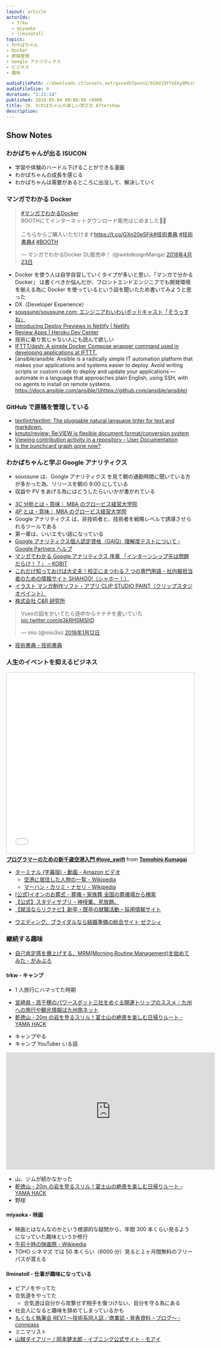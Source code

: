 ```yaml
---
layout: article
actorIds:
  - trkw
  - miyaoka
  - llminatoll
topics:
- わかばちゃん
- Docker
- 原稿管理
- Google アナリティクス
- ビジネス
- 趣味

audioFilePath: //downloads.ctfassets.net/gvze4h7pavn2/920djDYYsEky0MsiUcyGQ/3d68485fa4205c61cbe9fbb2c573d72b/39.mp3
audioFileSize: 0
duration: "1:21:14"
published: 2018-05-04 00:00:00 +0900
title: 39. わかばちゃんの楽しい学び方 Aftershow
description:
---
```


## Show Notes

### わかばちゃんが出る ISUCON

* 学習や体験のハードル下げることができる漫画
* わかばちゃんの成長を感じる
* わかばちゃんは需要があるところに出没して、解決していく

### マンガでわかる Docker

<blockquote class="twitter-tweet" data-lang="ja"><p lang="ja" dir="ltr"><a href="https://twitter.com/hashtag/%E3%83%9E%E3%83%B3%E3%82%AC%E3%81%A7%E3%82%8F%E3%81%8B%E3%82%8BDocker?src=hash&amp;ref_src=twsrc%5Etfw">#マンガでわかるDocker</a> <br>BOOTHにてインターネットダウンロード販売はじめました🎉✨<br><br>こちらからご購入いただけます<a href="https://t.co/GXn20eSFjk">https://t.co/GXn20eSFjk</a><a href="https://twitter.com/hashtag/%E6%8A%80%E8%A1%93%E6%9B%B8%E5%85%B8?src=hash&amp;ref_src=twsrc%5Etfw">#技術書典</a> <a href="https://twitter.com/hashtag/%E6%8A%80%E8%A1%93%E6%9B%B8%E5%85%B84?src=hash&amp;ref_src=twsrc%5Etfw">#技術書典4</a> <a href="https://twitter.com/hashtag/BOOTH?src=hash&amp;ref_src=twsrc%5Etfw">#BOOTH</a></p>&mdash; マンガでわかるDocker DL販売中！ (@webdesignManga) <a href="https://twitter.com/webdesignManga/status/988207935766450177?ref_src=twsrc%5Etfw">2018年4月23日</a></blockquote>
<script async src="https://platform.twitter.com/widgets.js" charset="utf-8"></script>

* Docker を使う人は自学自習していくタイプが多いと思い、「マンガで分かる Docker」 は書くべきか悩んだが、フロントエンドエンジニアでも開発環境を揃える為に Docker を使っているという話を聞いたため書いてみようと思った
* DX（Developer Experience）
* [soussune/soussune.com: エンジニアわいわいポッドキャスト「そうっすね」](https://github.com/soussune/soussune.com)
* [Introducing Deploy Previews in Netlify | Netlify](https://www.netlify.com/blog/2016/07/20/introducing-deploy-previews-in-netlify/)
* [Review Apps | Heroku Dev Center](https://devcenter.heroku.com/articles/github-integration-review-apps)
* 技術に乗り気じゃない人にも読んで欲しい
* [IFTTT/dash: A simple Docker Compose wrapper command used in developing applications at IFTTT.](https://github.com/IFTTT/dash)
* [ansible/ansible: Ansible is a radically simple IT automation platform that makes your applications and systems easier to deploy. Avoid writing scripts or custom code to deploy and update your applications — automate in a language that approaches plain English, using SSH, with no agents to install on remote systems. https://docs.ansible.com/ansible/](https://github.com/ansible/ansible)

### GitHub で原稿を管理している

* [textlint/textlint: The pluggable natural language linter for text and markdown.](https://github.com/textlint/textlint)
* [kmuto/review: Re:VIEW is flexible document format/conversion system](https://github.com/kmuto/review)
* [Viewing contribution activity in a repository - User Documentation](https://help.github.com/articles/viewing-contribution-activity-in-a-repository/)
* [Is the punchcard graph gone now?](https://www.reddit.com/r/github/comments/768oqr/is_the_punchcard_graph_gone_now/dotrc1n/)

### わかばちゃんと学ぶ Google アナリティクス

* soussune は、Google アナリティクス を見て朝の通勤時間に聞いている方が多かった為、リリースを朝の 9:00 にしている
* 収益や PV をあげる為にはどうしたらいいかが書かれている

- [3C 分析とは・意味｜ MBA のグロービス経営大学院](https://mba.globis.ac.jp/about_mba/glossary/detail-12524.html)
- [4P とは・意味｜ MBA のグロービス経営大学院](https://mba.globis.ac.jp/about_mba/glossary/detail-11607.html)
- Google アナリティクス は、非技術者と、技術者を戦略レベルで誘導させられるツールである
- 第一章は、いいエモい話になっている
- [Google アナリティクス個人認定資格（GAIQ）理解度テストについて - Google Partners ヘルプ](https://support.google.com/partners/answer/6089828?hl=ja)
- [マンガでわかる Google アナリティクス 序章 「インターンシップ先は問題だらけ！？」 – KOBIT](https://kobit.in/archives/9507)
- [これだけ知っておけば大丈夫！校正にまつわる 7 つの専門用語 - 社内報担当者のための情報サイト SHAHOO!（シャホー！）](http://shahoo.jp/series/lesson/lesson94.html)
- [イラスト マンガ制作ソフト・アプリ CLIP STUDIO PAINT（クリップスタジオペイント）](https://www.clipstudio.net/)
- [株式会社 C&R 研究所](http://www.c-r.com/)

<blockquote class="twitter-tweet" data-lang="ja"><p lang="ja" dir="ltr">Vuexの図をかいてたら途中からナナチを書いていた <a href="https://t.co/p3kRHSMShD">pic.twitter.com/p3kRHSMShD</a></p>&mdash; mio (@mio3io) <a href="https://twitter.com/mio3io/status/951868664495579136?ref_src=twsrc%5Etfw">2018年1月12日</a></blockquote>
<script async src="https://platform.twitter.com/widgets.js" charset="utf-8"></script>

* [技術書典 - 技術書典](https://techbookfest.org/)

### 人生のイベントを抑えるビジネス

<iframe src="//www.slideshare.net/slideshow/embed_code/key/bOEn0984kJNVfS" width="595" height="485" frameborder="0" marginwidth="0" marginheight="0" scrolling="no" style="border:1px solid #CCC; border-width:1px; margin-bottom:5px; max-width: 100%;" allowfullscreen> </iframe> <div style="margin-bottom:5px"> <strong> <a href="//www.slideshare.net/tomohirokumagai54/loveswift" title="プログラマーのための新千歳空港入門 #love_swift" target="_blank">プログラマーのための新千歳空港入門 #love_swift</a> </strong> from <strong><a href="https://www.slideshare.net/tomohirokumagai54" target="_blank">Tomohiro Kumagai</a></strong> </div>

* [ターミナル (字幕版) - 動画 - Amazon ビデオ](https://www.amazon.co.jp/dp/B015DA91GU/)
  * [空港に居住した人物の一覧 - Wikipedia](https://ja.wikipedia.org/wiki/%E7%A9%BA%E6%B8%AF%E3%81%AB%E5%B1%85%E4%BD%8F%E3%81%97%E3%81%9F%E4%BA%BA%E7%89%A9%E3%81%AE%E4%B8%80%E8%A6%A7)
  * [マーハン・カリミ・ナセリ - Wikipedia](https://ja.wikipedia.org/wiki/%E3%83%9E%E3%83%BC%E3%83%8F%E3%83%B3%E3%83%BB%E3%82%AB%E3%83%AA%E3%83%9F%E3%83%BB%E3%83%8A%E3%82%BB%E3%83%AA)
* [[公式]イオンのお葬式 - 葬儀・家族葬 全国の葬儀場から検索](https://www.aeonlife.jp/)
* [【公式】スタディサプリ - 神授業、見放題。](https://studysapuri.jp/)
* [【就活ならリクナビ】新卒・既卒の就職活動・採用情報サイト](https://job.rikunabi.com/)

- [ウエディング、ブライダルなら結婚準備の総合サイト ゼクシィ](https://zexy.net/)

### 継続する趣味

* [自己肯定感を爆上げする、MRM(Morning Routine Management)を始めてみた - がみぶろ](https://jumpei-ikegami.hatenablog.com/entry/2018/01/04/091643)

#### trkw - キャンプ

* 1 人旅行にハマってた時期

- [宮崎県・高千穂のパワースポット三社をめぐる開運トリップのススメ｜九州への旅行や観光情報は九州旅ネット](https://www.welcomekyushu.jp/article/?mode=detail&id=119)
- [乾徳山 - 20m の岩を登るスリル！富士山の絶景を楽しむ日帰りルート - YAMA HACK](https://yamahack.com/1656)

* キャンプやる
* キャンプ YouTuber いる話

<iframe width="560" height="315" src="https://www.youtube.com/embed/Uc1RwthfFnc" frameborder="0" allow="autoplay; encrypted-media" allowfullscreen></iframe>

* 山、ジムが続かなかった
* [乾徳山 - 20m の岩を登るスリル！富士山の絶景を楽しむ日帰りルート - YAMA HACK](https://yamahack.com/1656)
* 野球

#### miyaoka - 映画

* 映画とはなんなのかという根源的な疑問から、年間 300 本くらい見るようになっていた趣味というか修行
* [午前十時の映画祭 - Wikipedia](https://ja.wikipedia.org/wiki/%E5%8D%88%E5%89%8D%E5%8D%81%E6%99%82%E3%81%AE%E6%98%A0%E7%94%BB%E7%A5%AD)
* TOHO シネマズ では 50 本くらい（6000 分）見ると１ヶ月間無料のフリーパスが貰える

#### llminatoll - 仕事が趣味になっている

* ピアノをやってた
* 合気道をやってた
  * 合気道は自分から攻撃せず相手を傷つけない、自分を守る為にある
* 社会人になると趣味を辞めてしまっているかも
* [もくもく執筆会 REV.1 〜技術系同人誌／商業誌・発表資料・ブログ〜 - connpass](https://techbook-meetup.connpass.com/event/57522/)
* ミニマリスト
* [山賊ダイアリー / 岡本健太郎 - イブニング公式サイト - モアイ](http://evening.moae.jp/lineup/248)
